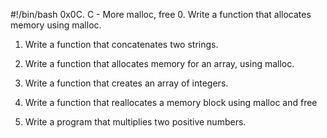#!/bin/bash
0x0C. C - More malloc, free
0. Write a function that allocates memory using malloc.

1. Write a function that concatenates two strings.

2. Write a function that allocates memory for an array, using malloc.

3. Write a function that creates an array of integers.

4. Write a function that reallocates a memory block using malloc and free

5. Write a program that multiplies two positive numbers.